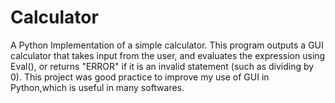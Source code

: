 # Calculator
A Python Implementation of a simple calculator. This program outputs a GUI calculator that takes input from the user, and evaluates
the expression using Eval(), or returns "ERROR" if it is an invalid statement (such as dividing by 0). This project was good practice to
improve my use of GUI in Python,which is useful in many softwares.

